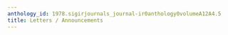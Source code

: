 ```yaml
---
anthology_id: 1978.sigirjournals_journal-ir0anthology0volumeA12A4.5
title: Letters / Announcements
---
```

